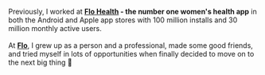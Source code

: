 Previously, I worked at **[Flo Health](https://flo.health/) - the number one women's health app** in both the Android and Apple app stores with 100 million installs and 30 million monthly active users.<br /><br />
At [**Flo**](https://flo.health/), I grew up as a person and a professional, made some good friends, and tried myself in lots of opportunities when finally decided to move on to the next big thing 🚀 
